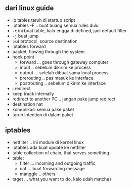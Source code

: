## dari linux guide
- ip tables taruh di startup script
- iptables -F .. buat buang semua rules dulu
- ```-t``` ini buat table, kalo engga di defined, jadi default filter
- ```-j``` buat jump
- ```psd``` protocol, source destination
- iptables forward
- packet, flowing through the system
- hook point
    - forward ... goes through gateway computer
    - input .. sebelum dikirim ke process
    - output ... setelah dibuat sama local process
    - prerouting .. pas masuk ke interface
    - postrouting .. sebelum dikirim ke interface
- j redirect 
- keep track internally
- redirect to another PC .. jangan pake jump redirect
- destination nat
- komunikasi semua pake paket
- taruh intention di dalam paket


## iptables
- netfliter .. ini module di kernel linux
- iptables ada buat update ke netfilter
- table collection of chain, that serves something
- table:
    - filter ... incoming and outgoing traffic
    - nat ... buat forwarding message
    - manggle .. others
- taget ... what you want to do, kalo udah matches

